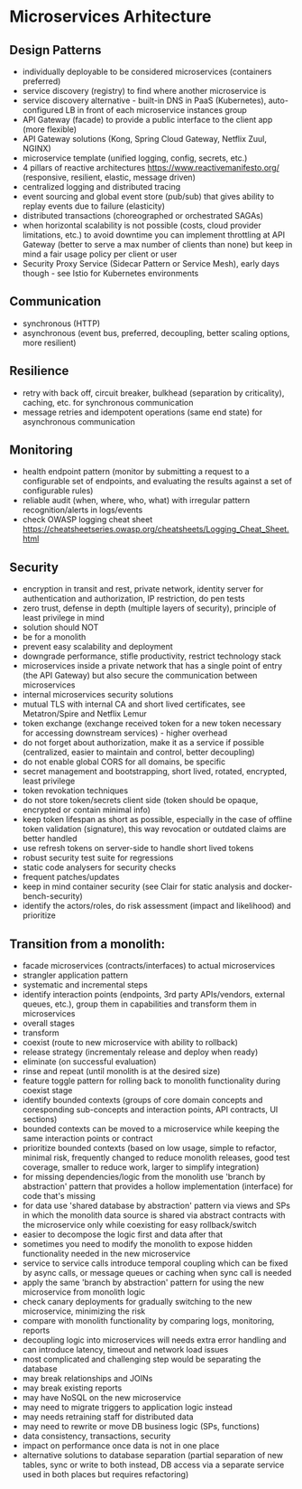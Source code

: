 # Microservices Arhitecture
## Design Patterns
- individually deployable to be considered microservices (containers preferred)
- service discovery (registry) to find where another microservice is
- service discovery alternative - built-in DNS in PaaS (Kubernetes), auto-configured LB in front of each microservice instances group
- API Gateway (facade) to provide a public interface to the client app (more flexible)
- API Gateway solutions (Kong, Spring Cloud Gateway, Netflix Zuul, NGINX)
- microservice template (unified logging, config, secrets, etc.)
- 4 pillars of reactive architectures https://www.reactivemanifesto.org/ (responsive, resilient, elastic, message driven)
- centralized logging and distributed tracing
- event sourcing and global event store (pub/sub) that gives ability to replay events due to failure (elasticity)
- distributed transactions (choreographed or orchestrated SAGAs)
- when horizontal scalability is not possible (costs, cloud provider limitations, etc.) to avoid downtime you can implement throttling at API Gateway
(better to serve a max number of clients than none) but keep in mind a fair usage policy per client or user
- Security Proxy Service (Sidecar Pattern or Service Mesh), early days though - see Istio for Kubernetes environments

## Communication
- synchronous (HTTP)
- asynchronous (event bus, preferred, decoupling, better scaling options, more resilient)

## Resilience
- retry with back off, circuit breaker, bulkhead (separation by criticality), caching, etc. for synchronous communication
- message retries and idempotent operations (same end state) for asynchronous communication

## Monitoring
- health endpoint pattern (monitor by submitting a request to a configurable set of endpoints, and evaluating the results against a set of configurable rules)
- reliable audit (when, where, who, what) with irregular pattern recognition/alerts in logs/events
- check OWASP logging cheat sheet https://cheatsheetseries.owasp.org/cheatsheets/Logging_Cheat_Sheet.html

## Security
- encryption in transit and rest, private network, identity server for authentication and authorization, IP restriction, do pen tests
- zero trust, defense in depth (multiple layers of security), principle of least privilege in mind
- solution should NOT
 - be for a monolith
 - prevent easy scalability and deployment
 - downgrade performance, stifle productivity, restrict technology stack
- microservices inside a private network that has a single point of entry (the API Gateway) but also secure the communication between microservices
- internal microservices security solutions
 - mutual TLS with internal CA and short lived certificates, see Metatron/Spire and Netflix Lemur
 - token exchange (exchange received token for a new token necessary for accessing downstream services) - higher overhead
- do not forget about authorization, make it as a service if possible (centralized, easier to maintain and control, better decoupling)
- do not enable global CORS for all domains, be specific
- secret management and bootstrapping, short lived, rotated, encrypted, least privilege
- token revokation techniques
- do not store token/secrets client side (token should be opaque, encrypted or contain minimal info)
- keep token lifespan as short as possible, especially in the case of offline token validation (signature), this way revocation or outdated claims are better
handled
- use refresh tokens on server-side to handle short lived tokens
- robust security test suite for regressions
- static code analysers for security checks
- frequent patches/updates
- keep in mind container security (see Clair for static analysis and docker-bench-security)
- identify the actors/roles, do risk assessment (impact and likelihood) and prioritize

## Transition from a monolith:
- facade microservices (contracts/interfaces) to actual microservices
- strangler application pattern
 - systematic and incremental steps
 - identify interaction points (endpoints, 3rd party APIs/vendors, external queues, etc.), group them in capabilities and transform them in microservices
 - overall stages
  - transform
  - coexist (route to new microservice with ability to rollback)
  - release strategy (incrementaly release and deploy when ready)
  - eliminate (on successful evaluation)
  - rinse and repeat (until monolith is at the desired size)
- feature toggle pattern for rolling back to monolith functionality during coexist stage
- identify bounded contexts (groups of core domain concepts and coresponding sub-concepts and interaction points, API contracts, UI sections)
- bounded contexts can be moved to a microservice while keeping the same interaction points or contract
- prioritize bounded contexts (based on low usage, simple to refactor, minimal risk, frequently changed to reduce monolith releases, good test coverage, smaller to reduce work,
larger to simplify integration)
- for missing dependencies/logic from the monolith use 'branch by abstraction' pattern that provides a hollow implementation (interface) for code that's missing
- for data use 'shared database by abstraction' pattern via views and SPs in which the monolith data source is shared via abstract contracts with the microservice 
only while coexisting for easy rollback/switch
- easier to decompose the logic first and data after that
- sometimes you need to modify the monolith to expose hidden functionality needed in the new microservice
- service to service calls introduce temporal coupling which can be fixed by async calls, or message queues or caching when sync call is needed
- apply the same 'branch by abstraction' pattern for using the new microservice from monolith logic
- check canary deployments for gradually switching to the new microservice, minimizing the risk
- compare with monolith functionality by comparing logs, monitoring, reports
- decoupling logic into microservices will needs extra error handling and can introduce latency, timeout and network load issues
- most complicated and challenging step would be separating the database
 - may break relationships and JOINs
 - may break existing reports
 - may have NoSQL on the new microservice
 - may need to migrate triggers to application logic instead
 - may needs retraining staff for distributed data
 - may need to rewrite or move DB business logic (SPs, functions)
 - data consistency, transactions, security
 - impact on performance once data is not in one place
- alternative solutions to database separation (partial separation of new tables, sync or write to both instead, DB access via a separate service used in both 
places but requires refactoring)
